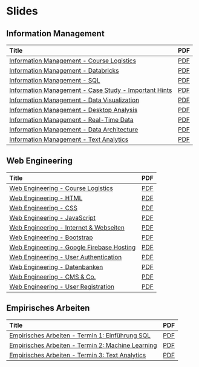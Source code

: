 # Slides

## Information Management

| Title | PDF |
| :--- | :--- |
| [Information Management - Course Logistics](https://docs.google.com/presentation/d/1f50g8emsMCED837lartjZGWRLuT-5gmXOPoraxlKr5k/preview) | [PDF ](https://docs.google.com/presentation/d/1f50g8emsMCED837lartjZGWRLuT-5gmXOPoraxlKr5k/export/pdf) |
| [Information Management - Databricks](https://docs.google.com/presentation/d/1Q1r0kMzALJPBoMvPlLgCykllL1kvLZVrWeELpMvXUhE/preview) | [PDF](https://docs.google.com/presentation/d/1Q1r0kMzALJPBoMvPlLgCykllL1kvLZVrWeELpMvXUhE/export/pdf) |
| [Information Management - SQL](https://docs.google.com/presentation/d/1Ga31SJKo6KTfMq0m2Z5T7eTmGqMPdBn5cLVnzWHWS4k/preview) | [PDF](https://docs.google.com/presentation/d/1Ga31SJKo6KTfMq0m2Z5T7eTmGqMPdBn5cLVnzWHWS4k/export/pdf) |
| [Information Management - Case Study - Important Hints](https://docs.google.com/presentation/d/1S1s3UVZQV5XmStceK8U0b21uerJrBuOEZrLOOtw2Tog/preview) | [PDF](https://docs.google.com/presentation/d/1S1s3UVZQV5XmStceK8U0b21uerJrBuOEZrLOOtw2Tog/export/pdf) |
| [Information Management - Data Visualization](https://docs.google.com/presentation/d/1H1bS-S032m-vaZHlvtz7JzbS0cQDzjyLVP1XVcY4_oc/preview) | [PDF](https://docs.google.com/presentation/d/1H1bS-S032m-vaZHlvtz7JzbS0cQDzjyLVP1XVcY4_oc/export/pdf) |
| [Information Management - Desktop Analysis](https://docs.google.com/presentation/d/1WFdGQOktDzsZxBuMoa1K_hDYXZbxdNxmI3wFVvkg-5U/preview) | [PDF](https://docs.google.com/presentation/d/1WFdGQOktDzsZxBuMoa1K_hDYXZbxdNxmI3wFVvkg-5U/export/pdf) |
| [Information Management - Real-Time Data](https://docs.google.com/presentation/d/1q8upEyg2hksW_XeiTIJa348LIZpsKE-u40qKNmLWkOc/preview) | [PDF](https://docs.google.com/presentation/d/1q8upEyg2hksW_XeiTIJa348LIZpsKE-u40qKNmLWkOc/export/pdf) |
| [Information Management - Data Architecture](https://docs.google.com/presentation/d/1gTFgQH4F5ytnMkGaLsQtPlMU0X7LnqgQ-4i4R7f9uLc/preview) | [PDF](https://docs.google.com/presentation/d/1gTFgQH4F5ytnMkGaLsQtPlMU0X7LnqgQ-4i4R7f9uLc/export/pdf) |
| [Information Management - Text Analytics](https://docs.google.com/presentation/d/1ucTdKscyjA7QNfnbkXQZTDqtnTUkpntGbTWjeZVsv0A/preview) | [PDF](https://docs.google.com/presentation/d/1ucTdKscyjA7QNfnbkXQZTDqtnTUkpntGbTWjeZVsv0A/export/pdf) |

## Web Engineering

| Title | PDF |
| :--- | :--- |
| [Web Engineering - Course Logistics](https://docs.google.com/presentation/d/1ymvB7ECe7JEWWW58lIUpq8uwDapbckSqcnResJXUmoM/preview) | [PDF](https://docs.google.com/presentation/d/1ymvB7ECe7JEWWW58lIUpq8uwDapbckSqcnResJXUmoM/export/pdf) |
| [Web Engineering - HTML](https://docs.google.com/presentation/d/1PhXowlnG_1-sIRxYHK_1n1KwSOI84WIIg-WR6fAypl8/preview) | [PDF](https://docs.google.com/presentation/d/1PhXowlnG_1-sIRxYHK_1n1KwSOI84WIIg-WR6fAypl8/export/pdf) |
| [Web Engineering - CSS](https://docs.google.com/presentation/d/1mq--Z4OQfOlmgIO4JNJjqHEXX3p6E6VbHLrz7PerrlU/preview) | [PDF](https://docs.google.com/presentation/d/1mq--Z4OQfOlmgIO4JNJjqHEXX3p6E6VbHLrz7PerrlU/export/pdf) |
| [Web Engineering - JavaScript](https://docs.google.com/presentation/d/1lEUBkuzgH-6UCUyIXpaWwkRS6z7Mw6TAVh7O-C65qG4/preview) | [PDF](https://docs.google.com/presentation/d/1lEUBkuzgH-6UCUyIXpaWwkRS6z7Mw6TAVh7O-C65qG4/export/pdf) |
| [Web Engineering - Internet & Webseiten](https://docs.google.com/presentation/d/1bSXHREcajOiVXvF7ZKAUcbSDMPruN9thIiPoidkKeD0/preview) | [PDF](https://docs.google.com/presentation/d/1bSXHREcajOiVXvF7ZKAUcbSDMPruN9thIiPoidkKeD0/export/pdf) |
| [Web Engineering - Bootstrap](https://docs.google.com/presentation/d/1xxKzZFht8IzFXHwBWgtwHuQe8fZ5WC0WzhYdLNmGuPU/preview) | [PDF](https://docs.google.com/presentation/d/1xxKzZFht8IzFXHwBWgtwHuQe8fZ5WC0WzhYdLNmGuPU/export/pdf) |
| [Web Engineering - Google Firebase Hosting](https://docs.google.com/presentation/d/1y3ANxJyGHnnr8dDOvM1QbijVmgSdj9WJXl9MRSFpNBs/preview) | [PDF](https://docs.google.com/presentation/d/1y3ANxJyGHnnr8dDOvM1QbijVmgSdj9WJXl9MRSFpNBs/export/pdf) |
| [Web Engineering - User Authentication](https://docs.google.com/presentation/d/11ovo03i0l2pNUNGqE3jVURft4rVwVzJkOIDBl4aJqsQ/preview) | [PDF](https://docs.google.com/presentation/d/11ovo03i0l2pNUNGqE3jVURft4rVwVzJkOIDBl4aJqsQ/export?format=pdf) |
| [Web Engineering - Datenbanken](https://docs.google.com/presentation/d/121Z8nZLQ2UlEqnDVkXq9872QMnyMxzBSm37U4pkZUR4/preview) | [PDF](https://docs.google.com/presentation/d/121Z8nZLQ2UlEqnDVkXq9872QMnyMxzBSm37U4pkZUR4/export?format=pdf) |
| [Web Engineering - CMS & Co.](https://docs.google.com/presentation/d/1q63Kg8tZXHhLrJpVBtzZuY_yPvOb3iCSHLENrtGKz_Q/preview) | [PDF](https://docs.google.com/presentation/d/1q63Kg8tZXHhLrJpVBtzZuY_yPvOb3iCSHLENrtGKz_Q/export?format=pdf) |
| [Web Engineering - User Registration](https://docs.google.com/presentation/d/1muq39LfzkqN7Dt2H8dg4WV721CLaAVLTNSUi34gPch4/preview) | [PDF](https://docs.google.com/presentation/d/1muq39LfzkqN7Dt2H8dg4WV721CLaAVLTNSUi34gPch4/export?format=pdf) |

## Empirisches Arbeiten

| Title | PDF |
| :--- | :--- |
| [Empirisches Arbeiten - Termin 1: Einführung SQL](https://docs.google.com/presentation/d/1rTclz3KB86Lh5AKuyxSmUWvtzsX2qkf1zn5-ZA7UrGw/preview) | [PDF](https://docs.google.com/presentation/d/1rTclz3KB86Lh5AKuyxSmUWvtzsX2qkf1zn5-ZA7UrGw/export/pdf) |
| [Empirisches Arbeiten - Termin 2: Machine Learning](https://docs.google.com/presentation/d/1tOydUnBLQzIUXxEfSp0SRY-Wy80yezicFVqqn9Hw7-4/preview) | [PDF](https://docs.google.com/presentation/d/1tOydUnBLQzIUXxEfSp0SRY-Wy80yezicFVqqn9Hw7-4/export/pdf) |
| [Empirisches Arbeiten - Termin 3: Text Analytics](https://docs.google.com/presentation/d/1JxUalKRsYWV3rVm3RhKYkDYMVM7eZZvqf_SxXMKH_wc/preview) | [PDF](https://docs.google.com/presentation/d/1JxUalKRsYWV3rVm3RhKYkDYMVM7eZZvqf_SxXMKH_wc/export/pdf) |

